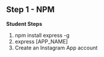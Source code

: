 ## Step 1 - NPM

__Student Steps__

1. npm install express -g
2. express [APP_NAME]
3. Create an Instagram App account